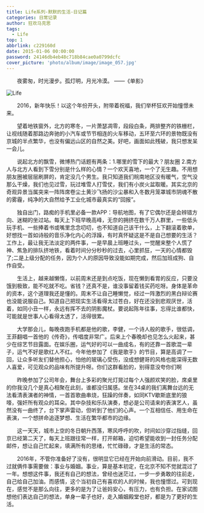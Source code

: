 ```yaml
---
title: Life系列-默默的生活-日记篇
categories: 日常记录
author: 狂欢马克思
tags:
  - Life
top: 1
abbrlink: c229160d
date: 2015-01-06 00:00:00
password: 24146db4eb48c718b84cae0a0799dcfc
cover_picture: 'photo/album/image/image_057.jpg'
---
```



&emsp;&emsp;夜雾匆，时光漫步。孤灯明，月光冷漠。 ——《单影》

<!-- more -->
	
  <script src="https://cdnjs.cloudflare.com/ajax/libs/jquery/3.3.1/jquery.min.js" type="text/javascript"></script>
  <script src="https://cdnjs.cloudflare.com/ajax/libs/crypto-js/3.1.9-1/crypto-js.min.js" type="text/javascript"></script>
  <script>
     (function(){
         if('{{ password }}'){;
             //加密成md5
             var hashword = CryptoJS.MD5(prompt('请输入文章密码')).toString();
             if (hashword !== '{{ password }}'){
                 alert('抱歉，密码错误！');
                 history.back();
             }else{
                alert("密码正确，欢迎阅读！");
             }
         }
     })();
 </script>

![Life](/images/gAhSjg.jpg "Life默默的生活-日记篇")
     
 
      
&emsp;&emsp;2016，新年快乐！以这个年份开头，附带着祝福，我们举杯狂欢开始憧憬未来。
 
&emsp;&emsp;望着地铁窗外，北方的寒冬，一片萧瑟凋零，段段白条，两排整齐的铁栅栏，让视线随着那路边奔驰的小汽车或节节相连的火车移动，五环至六环的景物既没有京城的半点繁华，也没有偏远山区的自然之美。好吧，画面如此残破，我只想发呆一会儿。

&emsp;&emsp;说起北方的飘雪，微博热门话题有两条：1.哪里的雪下的最大？朋友圈 2.南方人与北方人看到下雪分别是什么样的心情？一个欢天喜地，一个了无生趣。不用想朋友圈被层层刷屏的，肯定没几个男生。我只知道我们皖南地区没有暖气，空气没那么干燥，我们也见过雪，玩过堆雪人打雪仗，我们有小炭火盆取暖。其实北京的奇观异景当属突来一阵阵席卷尘土黄沙飞扬的沙尘暴和入冬数月笼罩城市阴魂不散的雾霾，纯净的大自然给予工业化城市最真实的“回报”。
 
&emsp;&emsp;独自出门，路痴的手机里必备一款APP：导航地图，有了它偶尔还是会辨错方向、迷糊的坐过站。每天上下班早晚高峰，无奈的拥挤在数千万人群里，一些低头玩手机、一些捧着书或嘴里念念叨叨，也不知道自己该干什么，上下翻滚着歌单，好想找一首如诗般的音乐净化内心的浮躁，有时真怀疑这是不是自己想要的生活？
工作上，最让我无法淡定的两件事，一是早晨上班睡过头，一觉醒来整个人慌了神、焦急的排队挤地铁，看着时间分分秒秒的过去，心里抓狂，一天的心情都毁了;二是上级分配的任务，因为个人的原因导致没能如期完成，然后加班成狗、自作自受。
 
&emsp;&emsp;生活上，越来越懒惰，以前周末还是到点吃饭，现在懒到看胃的反应，只要没饿到极致，能不吃就不吃。省钱？还真不是，谁没事留着钱买药吃呀。身体是革命的资本，这个道理我还是懂的。周末不让自己睡懒觉，经过一阵激烈的黑白辩论赛也没能说服自己。知道自己把现实生活看得太过苍白，好在还没到悲观厌世，活着，如同小丑一样，永远有挥不去的阴影魔杖。要说起陈年往事，忘得比谁都快，可能就是世事人心看得太透了，活得很累。
 
&emsp;&emsp;大学那会儿，每晚夜跑手机都是他的歌，李健，一个诗人般的歌手，很低调，王菲翻唱一首他的《传奇》，传唱度非常广。后来上个春晚却也见怎么火起来，甚少在综艺节目露面。在娱乐圈，运气好的可以一曲成名，有的还靠一首歌混一辈子，运气不好是歌红人不红。今年他参加了《我是歌手》的节目，算是高调了一回，让众多听友们替他担心，怕他的玻璃心受伤，没成想健哥的风格也能深得无数人喜爱，可见观众的品味有所提升呀。你们这群看脸的，别得意没夸你们啊
 
&emsp;&emsp;昨晚参加了公司年会，舞台上多彩的聚光灯晃过每个人强颜欢笑的脸，席桌里的你我没几个是真心相聚在此刻，谁都没归属感。坐在34桌的我们离舞台远的无法看清表演者的神情，一首首歌曲串烧，狂躁的伴奏，如同KTV歇斯底里的狼嚎，强奸所有观众的耳朵。其中杂技和乐队演奏，想必是公司请来的表演艺人，虽然没有一曲终了，台下掌声雷动，但听到了他们的心声。一个互相信任、用生命在表演，一个想拼命追逐梦想、生活在繁华都市的边缘。

&emsp;&emsp;这一天天，城市上空的冬日朝升西落，寒风呼呼的吹，时间如沙穿过指缝，回京已经第二天了，每天上班跟往常一样，打开邮箱，迫切希望能收到一封任务分配邮件，想让自己忙起来，填满所有的思绪，忙忙碌碌，才是生活的常态。

&emsp;&emsp;2016年，不管你准备好了没有，很明显它已经在开始向前滑动。目前，我不过就俩件事需要做：事业与婚姻。事业，算是基本初定，在北京不知不觉就混过了一年。想想这件事，我还有自己的想法，曾经也迷茫过，一步一步勇敢的往前走，自己给自己加油。而感情，这个当初自己有喜欢的人的时候，我也憧憬过。可到现在，感觉不是那么向往，更多的是为了让爸妈安心，有压力，也有负担。在家试图想他们表达自己的想法，单身一辈子也好，走入婚姻殿堂也好，都是为了更好的生活。